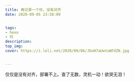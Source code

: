 ```yaml
---
title: 再记录一个坑，没有对齐
date: 2020-09-05 23:58:09


tags:
- hexo
- 坑
description:
top_img:
cover: https://i.loli.net/2020/09/06/JboH7aUwtuWFdZN.jpg


---
```


仅仅是没有对齐，部署不上。查了无数，灵机一动！欲哭无泪！
